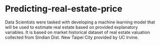 # Predicting-real-estate-price
Data Scientists were tasked with developing a machine learning model that will be used to estimate real estate based on provided explanatory variables. It is based on market historical dataset of real estate valuation collected from Sindian Dist. New Taipei City provided by UC Irvine.
